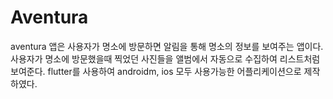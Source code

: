 # Aventura

aventura 앱은 사용자가 명소에 방문하면 알림을 통해 명소의 정보를 보여주는 앱이다. 사용자가 명소에 방문했을때 찍었던 사진들을 앨범에서 자동으로 수집하여 리스트처럼 보여준다. flutter를 사용하여 androidm, ios 모두 사용가능한 어플리케이션으로 제작하였다.
